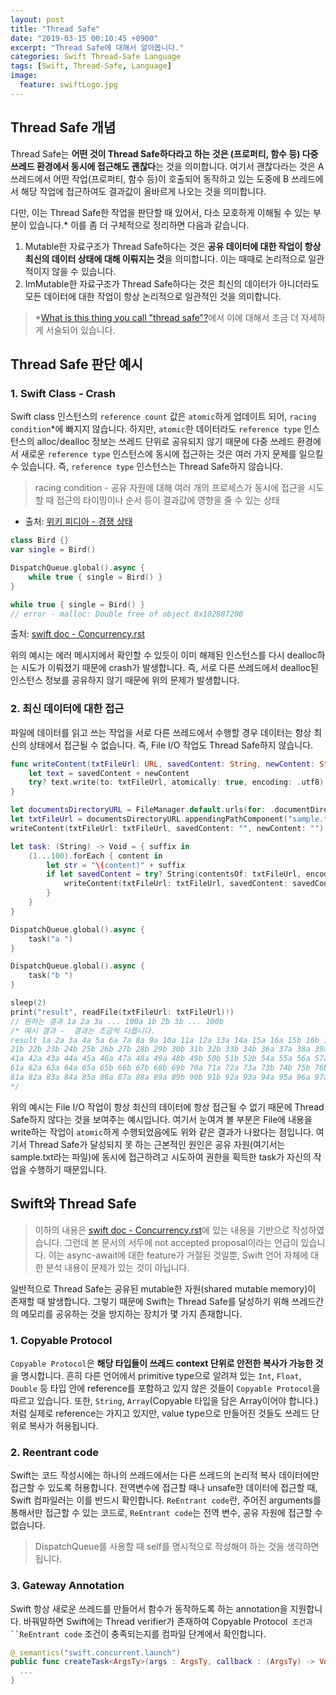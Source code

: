 ```yaml
---
layout: post
title: "Thread Safe"
date: "2019-03-15 00:10:45 +0900"
excerpt: "Thread Safe에 대해서 알아봅니다."
categories: Swift Thread-Safe Language
tags: [Swift, Thread-Safe, Language]
image:
  feature: swiftLogo.jpg
---
```


## Thread Safe 개념

Thread Safe는 **어떤 것이 Thread Safe하다라고 하는 것은 (프로퍼티, 함수 등) 다중 쓰레드 환경에서 동시에 접근해도 괜찮다**는 것을 의미합니다. 여기서 괜찮다라는 것은 A 쓰레드에서 어떤 작업(프로퍼티, 함수 등)이 호출되어 동작하고 있는 도중에 B 쓰레드에서 해당 작업에 접근하여도 결과값이 올바르게 나오는 것을 의미합니다.

다만, 이는 Thread Safe한 작업을 판단할 때 있어서, 다소 모호하게 이해될 수 있는 부분이 있습니다.* 이를 좀 더 구체적으로 정리하면 다음과 같습니다.

1. Mutable한 자료구조가 Thread Safe하다는 것은 **공유 데이터에 대한 작업이 항상 최신의 데이터 상태에 대해 이뤄지는 것**을 의미합니다. 이는 때때로 논리적으로 일관적이지 않을 수 있습니다.
2. ImMutable한 자료구조가 Thread Safe하다는 것은 최신의 데이터가 아니더라도 모든 데이터에 대한 작업이 항상 논리적으로 일관적인 것을 의미합니다.

> *[What is this thing you call "thread safe"?](https://blogs.msdn.microsoft.com/ericlippert/2009/10/19/what-is-this-thing-you-call-thread-safe/)에서 이에 대해서 조금 더 자세하게 서술되어 있습니다.

## Thread Safe 판단 예시

### 1. Swift Class - Crash

 Swift class 인스턴스의 `reference count` 값은 `atomic`하게 업데이트 되어, `racing condition`*에 빠지지 않습니다. 하지만, `atomic`한 데이터라도 `reference type` 인스턴스의 alloc/dealloc 정보는 쓰레드 단위로 공유되지 않기 때문에 다중 쓰레드 환경에서 새로운 `reference type` 인스턴스에 동시에 접근하는 것은 여러 가지 문제를 일으킬 수 있습니다. 즉, `reference type` 인스턴스는 Thread Safe하지 않습니다.

> racing condition - 공유 자원에 대해 여러 개의 프로세스가 동시에 접근을 시도할 때 접근의 타이밍이나 순서 등이 결과값에 영향을 줄 수 있는 상태

* 출처: [위키 피디아 - 경쟁 상태](https://ko.wikipedia.org/wiki/경쟁_상태)

```swift
class Bird {}
var single = Bird()

DispatchQueue.global().async {
    while true { single = Bird() }
}

while true { single = Bird() }
// error - malloc: Double free of object 0x102887200
```

출처: [swift doc - Concurrency.rst](https://github.com/apple/swift/blob/master/docs/proposals/Concurrency.rst)

위의 예시는 에러 메시지에서 확인할 수 있듯이 이미 해제된 인스턴스를 다시 dealloc하는 시도가 이뤄졌기 때문에 crash가 발생합니다. 즉, 서로 다른 쓰레드에서 dealloc된 인스턴스 정보를 공유하지 않기 때문에 위의 문제가 발생합니다.

### 2. 최신 데이터에 대한 접근

파일에 데이터를 읽고 쓰는 작업을 서로 다른 쓰레드에서 수행할 경우 데이터는 항상 최신의 상태에서 접근될 수 없습니다. 즉, File I/O 작업도 Thread Safe하지 않습니다.

```swift
func writeContent(txtFileUrl: URL, savedContent: String, newContent: String) {
    let text = savedContent + newContent
    try? text.write(to: txtFileUrl, atomically: true, encoding: .utf8)
}

let documentsDirectoryURL = FileManager.default.urls(for: .documentDirectory, in: .userDomainMask).first!
let txtFileUrl = documentsDirectoryURL.appendingPathComponent("sample.txt")
writeContent(txtFileUrl: txtFileUrl, savedContent: "", newContent: "")

let task: (String) -> Void = { suffix in
    (1...100).forEach { content in
        let str = "\(content)" + suffix
        if let savedContent = try? String(contentsOf: txtFileUrl, encoding: .utf8) {
            writeContent(txtFileUrl: txtFileUrl, savedContent: savedContent, newContent: str)
        }
    }
}

DispatchQueue.global().async {
    task("a ")
}

DispatchQueue.global().async {
    task("b ")
}

sleep(2)
print("result", readFile(txtFileUrl: txtFileUrl)!)
// 원하는 결과 1a 2a 3a ... 100a 1b 2b 3b ... 100b
/* 예시 결과 -  결과는 조금씩 다릅니다.
result 1a 2a 3a 4a 5a 6a 7a 8a 9a 10a 11a 12a 13a 14a 15a 16a 15b 16b 17b 18b 19b 20b 
21b 22b 23b 24b 25b 26b 27b 28b 29b 30b 31b 32b 33b 34b 36a 37a 38a 39a 40a 
41a 42a 43a 44a 45a 46a 47a 48a 49a 48b 49b 50b 51b 52b 54a 55a 56a 57a 58a 59a 60a 
61a 62a 63a 64a 65a 65b 66b 67b 68b 69b 70a 71a 72a 73a 73b 74b 75b 76b 77a 78a 79a 80a 
81a 82a 83a 84a 85a 86a 87a 88a 89a 89b 90b 91b 92a 93a 94a 95a 96a 97a 98a 99a 100a 100b 
*/
```

위의 예시는 File I/O 작업이 항상 최신의 데이터에 항상 접근될 수 없기 때문에 Thread Safe하지 않다는 것을 보여주는 예시입니다. 여기서 눈여겨 볼 부분은 File에 내용을 write하는 작업이 `atomic`하게 수행되었음에도 위와 같은 결과가 나왔다는 점입니다. 여기서 Thread Safe가 달성되지 못 하는 근본적인 원인은 공유 자원(여기서는 sample.txt라는 파일)에 동시에 접근하려고 시도하여 권한을 획득한 task가 자신의 작업을 수행하기 때문입니다.

## Swift와 Thread Safe

> 이하의 내용은 [swift doc - Concurrency.rst](https://github.com/apple/swift/blob/master/docs/proposals/Concurrency.rst)에 있는 내용을 기반으로 작성하였습니다. 그런데 본 문서의 서두에 not accepted proposal이라는 언급이 있습니다. 이는 async-await에 대한 feature가 거절된 것일뿐, Swift 언어 자체에 대한 분석 내용이 문제가 있는 것이 아닙니다.

일반적으로 Thread Safe는 공유된 mutable한 자원(shared mutable memory)이 존재할 때 발생합니다. 그렇기 때문에 Swift는 Thread Safe를 달성하기 위해 쓰레드간의 메모리를 공유하는 것을 방지하는 장치가 몇 가지 존재합니다.

### 1. Copyable Protocol

`Copyable Protocol`은 **해당 타입들이 쓰레드 context 단위로 안전한 복사가 가능한 것**을 명시합니다. 흔히 다른 언어에서 primitive type으로 알려져 있는 `Int`, `Float`, `Double` 등 타입 안에 reference를 포함하고 있지 않은 것들이 `Copyable Protocol`을 따르고 있습니다. 또한, `String`, `Array`(Copyable 타입을 담은 Array이어야 합니다.)처럼 실제로 reference는 가지고 있지만, value type으로 만들어진 것들도 쓰레드 단위로 복사가 허용됩니다.


### 2. Reentrant code

Swift는 코드 작성시에는 하나의 쓰레드에서는 다른 쓰레드의 논리적 복사 데이터에만 접근할 수 있도록 허용합니다. 전역변수에 접근할 때나 unsafe한 데이터에 접근할 때, Swift 컴파일러는 이를 반드시 확인합니다. `ReEntrant code`란, 주어진 arguments를 통해서만 접근할 수 있는 코드로, `ReEntrant code`는 전역 변수, 공유 자원에 접근할 수 없습니다.

> DispatchQueue를 사용할 때 self를 명시적으로 작성해야 하는 것을 생각하면 됩니다.

### 3. Gateway Annotation

Swift 항상 새로운 쓰레드를 만들어서 함수가 동작하도록 하는 annotation을 지원합니다. 바꿔말하면 Swift에는 Thread verifier가 존재하여 Copyable Protocol` 조건과 ``ReEntrant code` 조건이 충족되는지를 컴파일 단계에서 확인합니다.

```swift
@_semantics("swift.concurrent.launch")
public func createTask<ArgsTy>(args : ArgsTy, callback : (ArgsTy) -> Void) {
  ...
}
```
